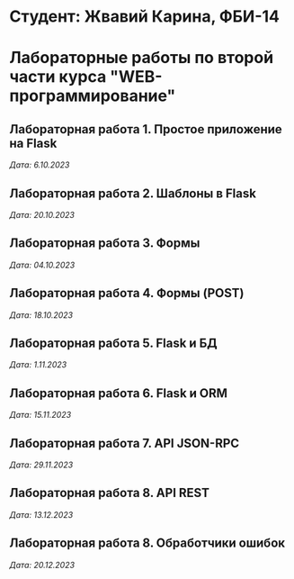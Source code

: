 # Студент: Жвавий Карина, ФБИ-14

# Лабораторные работы по второй части курса "WEB-программирование"

## Лабораторная работа 1. Простое приложение на Flask

*Дата: 6.10.2023*

## Лабораторная работа 2. Шаблоны в Flask

*Дата: 20.10.2023*

## Лабораторная работа 3. Формы

*Дата: 04.10.2023*

## Лабораторная работа 4. Формы (POST)

*Дата: 18.10.2023*

## Лабораторная работа 5. Flask и БД

*Дата: 1.11.2023*

## Лабораторная работа 6. Flask и ORM

*Дата: 15.11.2023*

## Лабораторная работа 7. API JSON-RPC

*Дата: 29.11.2023*

## Лабораторная работа 8. API REST

*Дата: 13.12.2023*

## Лабораторная работа 8. Обработчики ошибок

*Дата: 20.12.2023*
